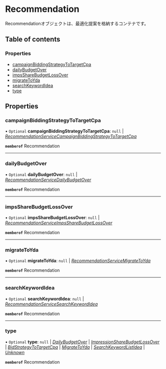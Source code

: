 # Recommendation


<div lang=\"ja\">Recommendationオブジェクトは、最適化提案を格納するコンテナです。</div> 

## Table of contents

### Properties

- [campaignBiddingStrategyToTargetCpa](recommendation.md#campaignbiddingstrategytotargetcpa)
- [dailyBudgetOver](recommendation.md#dailybudgetover)
- [impsShareBudgetLossOver](recommendation.md#impssharebudgetlossover)
- [migrateToYda](recommendation.md#migratetoyda)
- [searchKeywordIdea](recommendation.md#searchkeywordidea)
- [type](recommendation.md#type)

## Properties

### campaignBiddingStrategyToTargetCpa

• `Optional` **campaignBiddingStrategyToTargetCpa**: ``null`` \| [*RecommendationServiceCampaignBiddingStrategyToTargetCpa*](recommendationservicecampaignbiddingstrategytotargetcpa.md)

**`memberof`** Recommendation

___

### dailyBudgetOver

• `Optional` **dailyBudgetOver**: ``null`` \| [*RecommendationServiceDailyBudgetOver*](recommendationservicedailybudgetover.md)

**`memberof`** Recommendation

___

### impsShareBudgetLossOver

• `Optional` **impsShareBudgetLossOver**: ``null`` \| [*RecommendationServiceImpsShareBudgetLossOver*](recommendationserviceimpssharebudgetlossover.md)

**`memberof`** Recommendation

___

### migrateToYda

• `Optional` **migrateToYda**: ``null`` \| [*RecommendationServiceMigrateToYda*](recommendationservicemigratetoyda.md)

**`memberof`** Recommendation

___

### searchKeywordIdea

• `Optional` **searchKeywordIdea**: ``null`` \| [*RecommendationServiceSearchKeywordIdea*](recommendationservicesearchkeywordidea.md)

**`memberof`** Recommendation

___

### type

• `Optional` **type**: ``null`` \| [*DailyBudgetOver*](./enums/recommendationservicetype.md#dailybudgetover) \| [*ImpressionShareBudgetLossOver*](./enums/recommendationservicetype.md#impressionsharebudgetlossover) \| [*BidStrategyToTargetCpa*](./enums/recommendationservicetype.md#bidstrategytotargetcpa) \| [*MigrateToYda*](./enums/recommendationservicetype.md#migratetoyda) \| [*SearchKeywordListIdea*](./enums/recommendationservicetype.md#searchkeywordlistidea) \| [*Unknown*](./enums/recommendationservicetype.md#unknown)

**`memberof`** Recommendation
